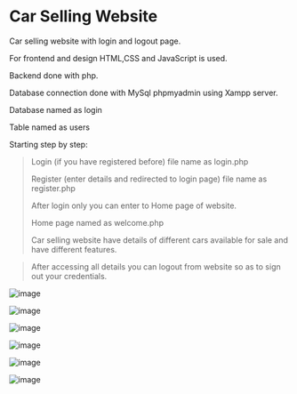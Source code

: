 # Car Selling Website

Car selling website with login and logout page.

For frontend and design HTML,CSS and JavaScript is used.

Backend done with php.

Database connection done with MySql phpmyadmin using Xampp server.

Database named as login

  Table named as users
  
Starting step by step:
  >Login (if you have registered before) file name as login.php
  >
  >Register (enter details and redirected to login page) file name as register.php
  >
  >After login only you can enter to Home page of website.
  >
  >Home page named as welcome.php
  >
  >Car selling website have details of different cars available for sale and have different features.

  > After accessing all details you can logout from website so as to sign out your credentials.


![image](https://user-images.githubusercontent.com/88607017/182234650-5f2947ee-7f15-48a1-9ec7-b9b251d26fe8.png)



![image](https://user-images.githubusercontent.com/88607017/182234005-93a995fd-01e9-48b5-a8b7-11d9d6bfd432.png)


![image](https://user-images.githubusercontent.com/88607017/182234535-61c8b360-b6f8-4f31-9c80-06cd2543506f.png)


![image](https://user-images.githubusercontent.com/88607017/182234353-f850c023-91be-4fcb-84c4-9cee2fb505ec.png)


![image](https://user-images.githubusercontent.com/88607017/182234432-7ac4fbe3-46db-4d06-b454-3d1b7e51ba11.png)



![image](https://user-images.githubusercontent.com/88607017/182234254-03c5760e-639e-4fae-aa13-9563d6260595.png)
